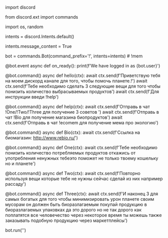 import discord

from discord.ext import commands

import os, random

intents = discord.Intents.default()

intents.message_content = True

bot = commands.Bot(command_prefix='!', intents=intents) # !mem

@bot.event
async def on_ready():
    print(f'We have logged in as {bot.user}')


@bot.command()
async def hello(ctx):
    await ctx.send(f'Приветствую тебя на моем дискорд канале для того, чтобы помочь планете.!')
    await ctx.send(f'Тебе необходимо сделать 3 следующие вещи для того чтобы понизить количество выбрасываемых продуктов')
    await ctx.send(f'Для инструкции введи !help')

@bot.command()
async def help(ctx):
    await ctx.send(f'Отправь в чат !One/!Two/!Three для получение 3 советов ')
    await ctx.send(f'Отправь в чат !Bio для получение магазина биопродуктов')
    await ctx.send(f'Отправь в чат !ecomem для получение мема про экологию')

@bot.command()
async def Bio(ctx):
    await ctx.send(f'Ссылка на биомагазин: http://www.rebio.ru/')

@bot.command()
async def One(ctx):
    await ctx.send(f'Тебе необходимо понизить количество потребляемых продуктов откажись от употребления ненужных тебеэто поможет не только твоему кошельку но и планете')  

@bot.command()
async def Two(ctx):
    await ctx.send(f'Повторно используя вещи которые тебе не нужны сейчас сделай из них например рассаду')

@bot.command()
async def Three(ctx):
    await ctx.send(f'И наконец 3 для самых богатых для того чтобы минимизировать урон планете своим мусорам он должен быть биоразлагаемым покупай продукцию в биоразлагаемых упаковках да это дорого но не так дорого как поплатятся все человечество через некоторое время ты можешь также заказывать подобную продукцию через маркетплейсы')


bot.run('')


